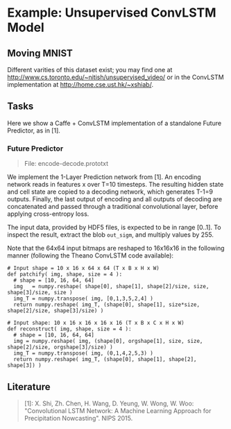 # Example: Unsupervised ConvLSTM Model

## Moving MNIST
Different varities of this dataset exist; you may find one at http://www.cs.toronto.edu/~nitish/unsupervised_video/ or in the ConvLSTM implementation at http://home.cse.ust.hk/~xshiab/.

## Tasks
Here we show a Caffe + ConvLSTM implementation of a standalone Future Predictor, as in [1].

### Future Predictor
> File: encode-decode.prototxt

We implement the 1-Layer Prediction network from [1]. An encoding network reads in features x over T=10 timesteps. The resulting hidden state and cell state are copied to a decoding network, which generates T-1=9 outputs. Finally, the last output of encoding and all outputs of decoding are concatenated and passed through a traditional convolutional layer, before applying cross-entropy loss.

The input data, provided by HDF5 files, is expected to be in range [0..1]. To inspect the result, extract the blob `out_sigm`, and multiply values by 255.

Note that the 64x64 input bitmaps are reshaped to 16x16x16 in the following manner (following the Theano ConvLSTM code available):

```
# Input shape = 10 x 16 x 64 x 64 (T x B x H x W)
def patchify( img, shape, size = 4 ):
  # shape = [10, 16, 64, 64]
  img   = numpy.reshape( shape[0], shape[1], shape[2]/size, size, shape[3]/size, size )
  img_T = numpy.transpose( img, [0,1,3,5,2,4] )
  return numpy.reshape( img_T, (shape[0], shape[1], size*size, shape[2]/size, shape[3]/size) )

# Input shape: 10 x 16 x 16 x 16 x 16 (T x B x C x H x W)
def reconstruct( img, shape, size = 4 ):
  # shape = [10, 16, 64, 64]
  img = numpy.reshape( img, (shape[0], orgshape[1], size, size, shape[2]/size, orgshape[3]/size) )
  img_T = numpy.transpose( img, (0,1,4,2,5,3) )
  return numpy.reshape( img_T, (shape[0], shape[1], shape[2], shape[3]) )
```


## Literature
> [1]: X. Shi, Zh. Chen, H. Wang, D. Yeung, W. Wong, W. Woo: "Convolutional LSTM Network: A Machine Learning Approach for Precipitation Nowcasting". NIPS 2015.